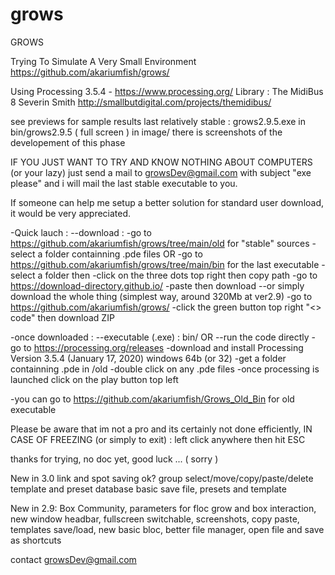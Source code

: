 # grows
GROWS 

Trying To Simulate A Very Small Environment 
https://github.com/akariumfish/grows/

Using Processing 3.5.4  -  https://www.processing.org/
Library : The MidiBus 8 Severin Smith http://smallbutdigital.com/projects/themidibus/

see previews for sample results
last relatively stable : grows2.9.5.exe in bin/grows2.9.5		( full screen )
in image/ there is screenshots of the developement of this phase

IF YOU JUST WANT TO TRY AND KNOW NOTHING ABOUT COMPUTERS (or your lazy) just send a mail to growsDev@gmail.com with subject "exe please" and i will mail the last stable executable to you.

If someone can help me setup a better solution for standard user download, it would be very appreciated.

-Quick lauch : 
--download :
-go to https://github.com/akariumfish/grows/tree/main/old for "stable" sources
-select a folder containning .pde files
        OR
-go to https://github.com/akariumfish/grows/tree/main/bin for the last executable
-select a folder
       then
-click on the three dots top right then copy path
-go to https://download-directory.github.io/
-paste then download
--or simply download the whole thing (simplest way, around 320Mb at ver2.9)
-go to https://github.com/akariumfish/grows/
-click the green button top right "<> code" then download ZIP

-once downloaded :
--executable (.exe) : bin/
        OR
--run the code directly
-go to https://processing.org/releases 
-download and install Processing Version 3.5.4 (January 17, 2020) windows 64b (or 32)
-get a folder containning .pde in /old
-double click on any .pde files
-once processing is launched click on the play button top left

-you can go to https://github.com/akariumfish/Grows_Old_Bin for old executable

Please be aware that im not a pro and its certainly not done efficiently, 
IN CASE OF FREEZING (or simply to exit) : left click anywhere then hit ESC

thanks for trying, no doc yet, good luck ... 	( sorry )

New in 3.0
        link and spot saving ok?
        group select/move/copy/paste/delete
        template and preset database
        basic save file, presets and template
        
New in 2.9:
        Box Community,
        parameters for floc grow and box interaction,
        new window headbar,
        fullscreen switchable, 
        screenshots,
        copy paste,
        templates save/load,
        new basic bloc,
        better file manager,
        open file and save as shortcuts

contact growsDev@gmail.com
